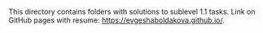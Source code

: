 This directory contains folders with solutions to sublevel 1.1 tasks.
Link on GitHub pages with resume: https://evgeshaboldakova.github.io/.
